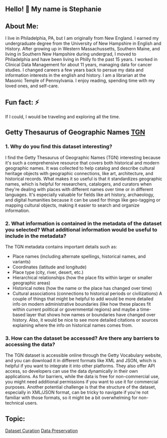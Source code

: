 ## Hello! 👋 My name is Stephanie

## About Me:
I live in Philadelphia, PA, but I am originally from New England. I earned my undergraduate degree from the University of New Hampshire in English and History. After growing up in Western Massachussetts, Southern Maine, and living in Southern New Hampshire during undergrad, I moved to Philadelphia and have been living in Philly fo the past 15 years. I worked in Clinical Data Management for about 11 years, managing data for cancer studies. I changed careers a few years back to persue my data and information interests in the english and history. I am a librarian at the Masonic Temple of Pennsylvania. I enjoy reading, spending time with my loved ones, and self-care.
  
## Fun fact: ⚡
If I could, I would be traveling and exploring all the time. 

## Getty Thesaurus of Geographic Names [TGN](https://www.getty.edu/research/tools/vocabularies/tgn/index.html)
### 1. Why do you find this dataset interesting?
I find the Getty Thesaurus of Geographic Names (TGN) interesting because it's such a comprehensive resource that covers both historical and modern geographic names. It was collected to help catalog and describe cultural heritage objects with geographic connections, like art, architecture, and historical records. What makes it so useful is that it standardizes geographic names, which is helpful for researchers, catalogers, and curators when they're dealing with places with different names over time or in different languages. It's especially valuable for fields like art history, archaeology, and digital humanities because it can be used for things like geo-tagging or mapping cultural objects, making it easier to search and organize information.

### 2. What information is contained in the metadata of the dataset you selected? What additional information would be useful to include in the metadata?
 The TGN metadata contains important details such as:
- Place names (including alternate spellings, historical names, and variants)
- Coordinates (latitude and longitude)
- Place type (city, river, desert, etc.)
- Hierarchical relationships (how the place fits within larger or smaller geographic areas)
- Historical notes (how the name or the place has changed over time)
- Cultural associations (connections to historical periods or civilizations)
   A couple of things that might be helpful to add would be more detailed info on modern administrative boundaries (like how these places fit within current political or governmental regions) and maybe a time-based layer that shows how names or boundaries have changed over history. Also, it would be nice to see more detailed citations or sources explaining where the info on historical names comes from.

### 3. How can the dataset be accessed? Are there any barriers to accessing the data?
The TGN dataset is accessible online through the Getty Vocabulary website, and you can download it in different formats like XML and JSON, which is helpful if you want to integrate it into other platforms. They also offer API access, so developers can use the data dynamically in their own applications. As for barriers, while the data is free for non-commercial use, you might need additional permissions if you want to use it for commercial purposes. Another potential challenge is that the structure of the dataset, especially in XML/JSON format, can be tricky to navigate if you're not familiar with those formats, so it might be a bit overwhelming for non-technical users.

## Topic: 
[Dataset Curation](https://github.com/x-CK-x/Dataset-Curation-Tool)
[Data Preservation](https://github.com/UCSB-Library-Research-Data-Services)
<!--
**UnicornStephD/UnicornStephD** is a ✨ _special_ ✨ repository because its `README.md` (this file) appears on your GitHub profile.


-->
